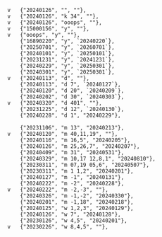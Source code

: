     v   {"20240126", "", ""},
	v	{"20240126", "k 34", ""},
	v	{"20240126", "ooops", ""},
	v	{"15000156", "y", ""},
	v	{"ooops", "y", ""},
		{"16890220", "y", `20240220`},
		{"20250701", "y", `20260701`},
		{"20240101", "y", `20250101`},
		{"20231231", "y", `20241231`},
		{"20240229", "y", `20250301`},
		{"20240301", "y", `20250301`},
	v	{"20240113", "d", ""},
		{"20240113", "d 7", `20240127`},
		{"20240120", "d 20", `20240209`},
		{"20240202", "d 30", `20240303`},
	v	{"20240320", "d 401", ""},
		{"20231225", "d 12", `20240130`},
		{"20240228", "d 1", "20240229"},

        {"20231106", "m 13", "20240213"},
	v	{"20240120", "m 40,11,19", ""},
		{"20240116", "m 16,5", "20240205"},
		{"20240126", "m 25,26,7", "20240207"},
		{"20240409", "m 31", "20240531"},
		{"20240329", "m 10,17 12,8,1", "20240810"},
		{"20230311", "m 07,19 05,6", "20240507"},
		{"20230311", "m 1 1,2", "20240201"},
		{"20240127", "m -1", "20240131"},
		{"20240222", "m -2", "20240228"},
	v	{"20240222", "m -2,-3", ""},
		{"20240326", "m -1,-2", "20240330"},
		{"20240201", "m -1,18", "20240218"},
		{"20240125", "w 1,2,3", "20240129"},
		{"20240126", "w 7", "20240128"},
		{"20230126", "w 4,5", "20240201"},
	v	{"20230226", "w 8,4,5", ""},